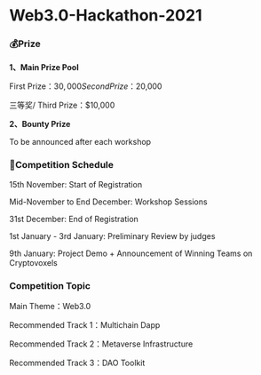# Web3.0-Hackathon-2021
### 💰Prize

**1、Main Prize Pool**

First Prize：$30,000Second Prize：$20,000

三等奖/ Third Prize：$10,000

**2、Bounty Prize**

To be announced after each workshop

### 📅**Competition Schedule**

15th November: Start of Registration 

Mid-November to End December: Workshop Sessions

31st December: End of Registration 

1st January - 3rd January: Preliminary Review by judges

9th January: Project Demo + Announcement of Winning Teams on Cryptovoxels
### Competition Topic

Main Theme：Web3.0

Recommended Track 1：Multichain Dapp

Recommended Track 2：Metaverse Infrastructure

Recommended Track 3：DAO Toolkit
